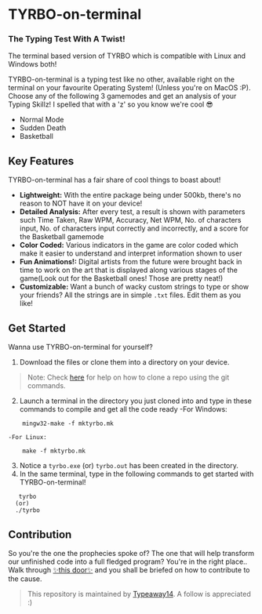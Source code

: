 # TYRBO-on-terminal
### The Typing Test With A Twist!

The terminal based version of TYRBO which is compatible with Linux and Windows both!

TYRBO-on-terminal is a typing test like no other, available right on the terminal on your favourite Operating System! (Unless you're on MacOS :P). Choose any of the following 3 gamemodes and get an analysis of your Typing Skillz! I spelled that with a 'z' so you know we're cool 😎

  - Normal Mode
  - Sudden Death
  - Basketball

## Key Features
TYRBO-on-terminal has a fair share of cool things to boast about!

  - **Lightweight:** With the entire package being under 500kb, there's no reason to NOT have it on your device!
  - **Detailed Analysis:** After every test, a result is shown with parameters such Time Taken, Raw WPM, Accuracy, Net WPM, No. of characters input, No. of characters input correctly and incorrectly, and a score for the Basketball gamemode
  - **Color Coded:** Various indicators in the game are color coded which make it easier to understand and interpret information shown to user
  - **Fun Animations!:** Digital artists from the future were brought back in time to work on the art that is displayed along various stages of the game(Look out for the Basketball ones! Those are pretty neat!)
  - **Customizable:** Want a bunch of wacky custom strings to type or show your friends? All the strings are in simple `.txt` files. Edit them as you like!
  
## Get Started
Wanna use TYRBO-on-terminal for yourself?
  1. Download the files or clone them into a directory on your device.
> Note: Check [here](https://docs.github.com/en/repositories/creating-and-managing-repositories/cloning-a-repository) for help on how to clone a repo using the git        commands.
  2. Launch a terminal in the directory you just cloned into and type in these commands to compile and get all the code ready
    -For Windows:
```
    mingw32-make -f mktyrbo.mk
```
    -For Linux:
```
    make -f mktyrbo.mk
```
  3. Notice a `tyrbo.exe` (or) `tyrbo.out` has been created in the directory.
  4. In the same terminal, type in the following commands to get started with TYRBO-on-terminal!
```
   tyrbo
  (or)
  ./tyrbo
```
 
 
## Contribution
So you're the one the prophecies spoke of? The one that will help transform our unfinished code into a full fledged program? You're in the right place..
Walk through [✨this door✨](/CONTRIBUTING.md) and you shall be briefed on how to contribute to the cause. 
 
>This repository is maintained by [Typeaway14](https://github.com/Typeaway14). A follow is appreciated :)


